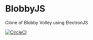 # BlobbyJS
Clone of Blobby Volley using ElectronJS

[![CircleCI](https://circleci.com/gh/codec-abc/BlobbyJS.svg?style=svg)](https://circleci.com/gh/codec-abc/BlobbyJS)